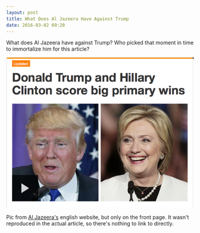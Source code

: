 ```yaml
---
layout: post
title: What Does Al Jazeera Have Against Trump
date: 2016-03-02 09:20
---
```

What does Al Jazeera have against Trump?  Who picked that moment in time to
immortalize him for this article?

![From Al Jazeera](/assets/pics/trump-clinton-faces.png)

Pic from [Al Jazeera's](http://www.aljazeera.com/) english website, but only
on the front page.  It wasn't
reproduced in the actual article, so there's nothing to link to directly.
